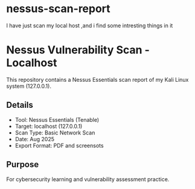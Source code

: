 # nessus-scan-report
I have just scan my local host ,and i find some intresting things in it

# Nessus Vulnerability Scan - Localhost

This repository contains a Nessus Essentials scan report of my Kali Linux system (127.0.0.1).

## Details

- Tool: Nessus Essentials (Tenable)
- Target: localhost (127.0.0.1)
- Scan Type: Basic Network Scan
- Date: Aug 2025
- Export Format: PDF and screensots 

## Purpose

For cybersecurity learning and vulnerability assessment practice.
